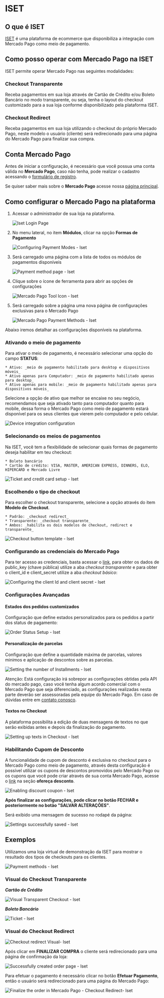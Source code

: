 # ISET

## O que é ISET

[ISET](https://www.iset.com.br/) é uma plataforma de ecommerce que disponibiliza a integração com Mercado Pago como meio de pagamento.

## Como posso operar com Mercado Pago na ISET

ISET permite operar Mercado Pago nas seguintes modalidades:

### Checkout Transparente

Receba pagamentos em sua loja através de Cartão de Crédito e/ou Boleto Bancário no modo transparente, ou seja, tenha o layout do checkout customizado para a sua loja conforme disponibilizado pela plataforma ISET.

### Checkout Redirect

Receba pagamentos em sua loja utilizando o checkout do próprio Mercado Pago, neste modelo o usuário (cliente) será redirecionado para uma página do Mercado Pago para finalizar sua compra.

## Conta Mercado Pago

Antes de iniciar a configuração, é necessário que você possua uma conta válida no **Mercado Pago**, caso não tenha, pode realizar o cadastro acessando o [formulário de registro](https://www.mercadopago.com.br/registration-mp?mode=mp).

Se quiser saber mais sobre o **Mercado Pago** acesse nossa [página principal](https://www.mercadopago.com.br/).

## Como configurar o Mercado Pago na plataforma

1. Acessar o administrador de sua loja na plataforma.

    ![Iset Login Page](/images/iset-img1.png)

2. No menu lateral, no item **Módulos**, clicar na opção **Formas de Pagamento**

    ![Configuring Payment Modes - Iset](/images/iset-img2.png)

3. Será carregado uma página com a lista de todos os módulos de pagamentos disponíveis

    ![Payment method page - Iset](/images/iset-img3.png)

4. Clique sobre o ícone de ferramenta para abrir as opções de configurações

    ![Mercado Pago Tool Icon - Iset](/images/iset-img13.png)

5. Será carregado sobre a página uma nova página de configurações exclusivas para o Mercado Pago

    ![Mercado Pago Payment Methods - Iset](/images/iset-img4.png)

Abaixo iremos detalhar as configurações disponíveis na plataforma.

### Ativando o meio de pagamento

Para ativar o meio de pagamento, é necessário selecionar uma opção do campo **STATUS**:

    * Ativo: _meio de pagamento habilitado para desktop e dispositivos móveis_
    * Ativo apenas para Computador: _meio de pagamento habilitado apenas para desktop_
    * Ativo apenas para mobile: _meio de pagamento habilitado apenas para dispositivos móveis_

Selecione a opção de ativo que melhor se encaixe no seu negócio, recomendamos que seja ativado tanto para computador quanto para mobile, dessa forma o Mercado Pago como meio de pagamento estará disponível para os seus clientes que vierem pelo computador e pelo celular.

![Device integration configuration](/images/iset-img5.png)

### Selecionando os meios de pagamentos

Na ISET, você tem a flexibilidade de selecionar quais formas de pagamento deseja habilitar em teu checkout:

    * Boleto bancário
    * Cartão de crédito: VISA, MASTER, AMERICAN EXPRESS, DINNERS, ELO, HIPERCARD e Mercado Livre

![Ticket and credit card setup - Iset](/images/iset-img6.png)

### Escolhendo o tipo de checkout

Para escolher o checkout transparente, selecione a opção através do item **Modelo de Checkout**.

    * Padrão: _checkout redirect_
    * Transparente: _checkout transparente_
    * Ambos: _habilita os dois modelos de checkout, redirect e transparente_

![Checkout button template - Iset](/images/iset-img7.png)

### Configurando as credenciais do Mercado Pago

Para ter acesso as credenciais, basta acessar o [link](https://www.mercadolibre.com/jms/[FAKER][GLOBALIZE][SITE_ID]/lgz/login?platform_id=mp&go=https://www.mercadopago.com/mlb/account/credentials), para obter os dados de public_key (chave pública) utilize a aba *checkout transparente* e para obter o client_id e client_secret utilize a aba *checkout básico*:

![Configuring the client Id and client secret - Iset](/images/iset-img14.png)

### Configurações Avançadas

#### Estados dos pedidos customizados

Configuração que define estados personalizados para os pedidos a partir dos status de pagamento:

![Order Status Setup - Iset](/images/iset-img8.png)

#### Personalização de parcelas

Configuração que define a quantidade máxima de parcelas, valores minimos e aplicação de descontos sobre as parcelas.

![Setting the number of Installments - Iset](/images/iset-img10.png)

Atenção: Está configuração irá sobrepor as configurações obtidas pela API do mercado pago, caso você tenha algum acordo comercial com o Mercado Pago que seja diferenciado, as configurações realizadas nesta parte deverão ser assessoradas pela equipe do Mercado Pago. Em caso de dúvidas entre em [contato conosco](https://www.mercadopago.com.br/developers/pt/support).

#### Textos no Checkout

A plataforma possibilita a edição de duas mensagens de textos no que serão exibidas antes e depois da finalização do pagamento.

![Setting up texts in Checkout - Iset](/images/iset-img11.png)

### Habilitando Cupom de Desconto

A funcionalidade de cupom de desconto é exclusiva no checkout para o Mercado Pago como meio de pagamento, através desta configuração é possível utilizar os cupons de descontos promovidos pelo Mercado Pago ou os cupons que você pode criar através de sua conta Mercado Pago, acesse o [link](https://www.mercadopago.com.br/settings/my-business) na seção **ofereça desconto**.

![Enabling discount coupon - Iset](/images/iset-img9.png)

**Após finalizar as configurações, pode clicar no botão FECHAR e posteriormente no botão "SALVAR ALTERAÇÕES"**.

Será exibido uma mensagem de sucesso no rodapé da página:

![Settings successfully saved - Iset](/images/iset-img15.png)

## Exemplos

Utilizamos uma loja virtual de demonstração da ISET para mostrar o resultado dos tipos de checkouts para os clientes.

![Payment methods - Iset](/images/iset-checkout.png)

### Visual do Checkout Transparente

**_Cartão de Crédito_**

![Visual Transparent Checkout - Iset](/images/iset-checkout-cartao.png)

**_Boleto Bancário_**

![Ticket - Iset](/images/iset-checkout-boleto.png)

### Visual do Checkout Redirect

![Checkout redirect Visual- Iset](/images/iset-checkout-redirect.png)

Após clicar em **FINALIZAR COMPRA** o cliente será redirecionado para uma página de confirmação da loja:

![Successfully created order page - Iset](/images/iset-checkout-redirect2.png)

Para efetuar o pagamento é necessário clicar no botão **Efetuar Pagamento**, então o usuário será redirecionado para uma página do Mercado Pago:

![Finalize the order in Mercado Pago - Checkout Redirect- Iset](/images/iset_gif01.png)
